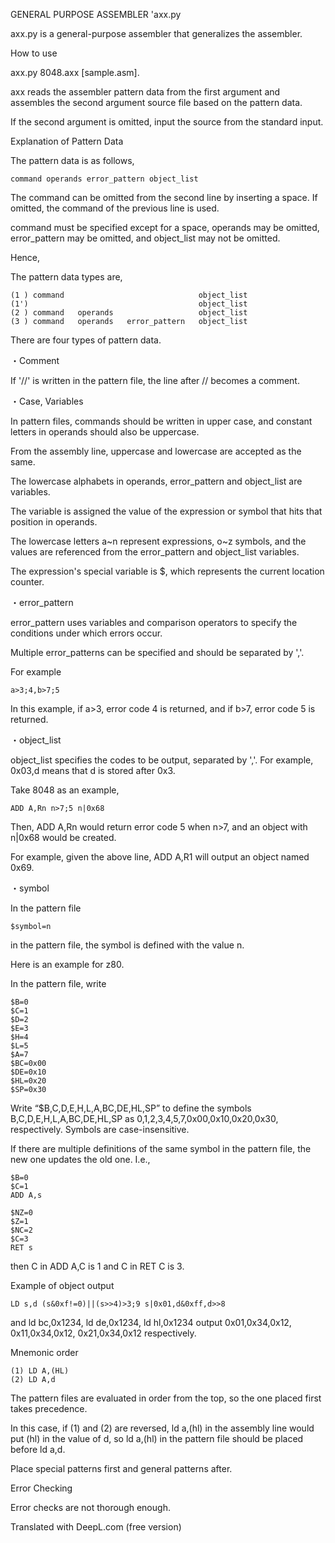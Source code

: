 GENERAL PURPOSE ASSEMBLER 'axx.py

axx.py is a general-purpose assembler that generalizes the assembler.

How to use

axx.py 8048.axx [sample.asm].

axx reads the assembler pattern data from the first argument and assembles the second argument source file based on the pattern data.

If the second argument is omitted, input the source from the standard input.

Explanation of Pattern Data

The pattern data is as follows,

```
command operands error_pattern object_list 
```

The command can be omitted from the second line by inserting a space. If omitted, the command of the previous line is used.

command must be specified except for a space, operands may be omitted, error_pattern may be omitted, and object_list may not be omitted.

Hence,

The pattern data types are,

```
(1 ) command                              object_list
(1')                                      object_list
(2 ) command   operands                   object_list
(3 ) command   operands   error_pattern   object_list
```

There are four types of pattern data.

・Comment

If '//' is written in the pattern file, the line after // becomes a comment.

・Case, Variables

In pattern files, commands should be written in upper case, and constant letters in operands should also be uppercase.

From the assembly line, uppercase and lowercase are accepted as the same.

The lowercase alphabets in operands, error_pattern and object_list are variables.

The variable is assigned the value of the expression or symbol that hits that position in operands.

The lowercase letters a~n represent expressions, o~z symbols, and the values are referenced from the error_pattern and object_list variables.

The expression's special variable is $, which represents the current location counter.

・error_pattern

error_pattern uses variables and comparison operators to specify the conditions under which errors occur.

Multiple error_patterns can be specified and should be separated by ','.

For example

```
a>3;4,b>7;5
```

In this example, if a>3, error code 4 is returned, and if b>7, error code 5 is returned.

・object_list

object_list specifies the codes to be output, separated by ','. For example, 0x03,d means that d is stored after 0x3.

Take 8048 as an example,

```
ADD A,Rn n>7;5 n|0x68
```

Then, ADD A,Rn would return error code 5 when n>7, and an object with n|0x68 would be created.

For example, given the above line, ADD A,R1 will output an object named 0x69.

・symbol

In the pattern file

```
$symbol=n
```

in the pattern file, the symbol is defined with the value n.

Here is an example for z80.

In the pattern file, write

```
$B=0
$C=1
$D=2
$E=3
$H=4
$L=5
$A=7
$BC=0x00
$DE=0x10
$HL=0x20
$SP=0x30
```

Write “$B,C,D,E,H,L,A,BC,DE,HL,SP” to define the symbols B,C,D,E,H,L,A,BC,DE,HL,SP as 0,1,2,3,4,5,7,0x00,0x10,0x20,0x30, respectively. Symbols are case-insensitive.

If there are multiple definitions of the same symbol in the pattern file, the new one updates the old one. I.e.,

```
$B=0
$C=1
ADD A,s

$NZ=0
$Z=1
$NC=2
$C=3
RET s
```

then C in ADD A,C is 1 and C in RET C is 3.

Example of object output

```
LD s,d (s&0xf!=0)||(s>>4)>3;9 s|0x01,d&0xff,d>>8
```

and ld bc,0x1234, ld de,0x1234, ld hl,0x1234 output 0x01,0x34,0x12, 0x11,0x34,0x12, 0x21,0x34,0x12 respectively.

Mnemonic order

```
(1) LD A,(HL)
(2) LD A,d
```

The pattern files are evaluated in order from the top, so the one placed first takes precedence.

In this case, if (1) and (2) are reversed, ld a,(hl) in the assembly line would put (hl) in the value of d, so ld a,(hl) in the pattern file should be placed before ld a,d.

Place special patterns first and general patterns after.

Error Checking

Error checks are not thorough enough.


Translated with DeepL.com (free version)
